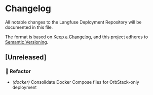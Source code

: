 # Changelog

All notable changes to the Langfuse Deployment Repository will be documented in this file.

The format is based on [Keep a Changelog](https://keepachangelog.com/en/1.0.0/),
and this project adheres to [Semantic Versioning](https://semver.org/spec/v2.0.0.html).
## [Unreleased]

### 🚜 Refactor

- *(docker)* Consolidate Docker Compose files for OrbStack-only deployment
<!-- generated by git-cliff -->
